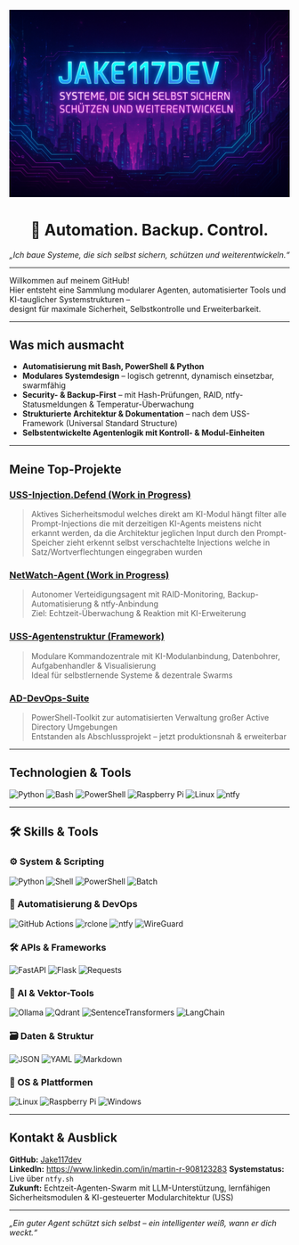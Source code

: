<p align="center">
  <img src="https://raw.githubusercontent.com/Jake117dev/Jake117dev/main/80A61811-499F-4ED5-A653-D4C8C812ED7F.png" alt="Jake117dev Cyberpunk Banner" />
</p>

<h1 align="center">🧠 Automation. Backup. Control.</h1>
<p align="center"><i>„Ich baue Systeme, die sich selbst sichern, schützen und weiterentwickeln.“</i></p>

---

Willkommen auf meinem GitHub!  
Hier entsteht eine Sammlung modularer Agenten, automatisierter Tools und KI-tauglicher Systemstrukturen –  
designt für maximale Sicherheit, Selbstkontrolle und Erweiterbarkeit.

---

## Was mich ausmacht

- **Automatisierung mit Bash, PowerShell & Python**
- **Modulares Systemdesign** – logisch getrennt, dynamisch einsetzbar, swarmfähig
- **Security- & Backup-First** – mit Hash-Prüfungen, RAID, ntfy-Statusmeldungen & Temperatur-Überwachung
- **Strukturierte Architektur & Dokumentation** – nach dem USS-Framework (Universal Standard Structure)
- **Selbstentwickelte Agentenlogik mit Kontroll- & Modul-Einheiten**

---

## Meine Top-Projekte


### [USS-Injection.Defend (Work in Progress)](https://github.com/Jake117dev/USS-Injection.Defend)
> Aktives Sicherheitsmodul welches direkt am KI-Modul hängt
> filter alle Prompt-Injections die mit derzeitigen KI-Agents meistens nicht erkannt werden, da die Architektur jeglichen Input durch den Prompt-Speicher zieht
> erkennt selbst verschachtelte Injections welche in Satz/Wortverflechtungen eingegraben wurden

### [NetWatch-Agent (Work in Progress)](https://github.com/Jake117dev/NetWatch-Agent)
> Autonomer Verteidigungsagent mit RAID-Monitoring, Backup-Automatisierung & ntfy-Anbindung  
> Ziel: Echtzeit-Überwachung & Reaktion mit KI-Erweiterung

### [USS-Agentenstruktur (Framework)](https://github.com/Jake117dev/USS-Agent)
> Modulare Kommandozentrale mit KI-Modulanbindung, Datenbohrer, Aufgabenhandler & Visualisierung  
> Ideal für selbstlernende Systeme & dezentrale Swarms

### [AD-DevOps-Suite](https://github.com/Jake117dev/ad-devops-suite)
> PowerShell-Toolkit zur automatisierten Verwaltung großer Active Directory Umgebungen  
> Entstanden als Abschlussprojekt – jetzt produktionsnah & erweiterbar

---

## Technologien & Tools

![Python](https://img.shields.io/badge/-Python-3776AB?style=for-the-badge&logo=python&logoColor=white)
![Bash](https://img.shields.io/badge/-Bash-121011?style=for-the-badge&logo=gnubash&logoColor=white)
![PowerShell](https://img.shields.io/badge/-PowerShell-5391FE?style=for-the-badge&logo=powershell&logoColor=white)
![Raspberry Pi](https://img.shields.io/badge/-Raspberry_Pi-C51A4A?style=for-the-badge&logo=raspberrypi&logoColor=white)
![Linux](https://img.shields.io/badge/-Linux-FCC624?style=for-the-badge&logo=linux&logoColor=black)
![ntfy](https://img.shields.io/badge/-ntfy.sh-000000?style=for-the-badge&logo=data:image/svg+xml;base64,PHN2ZyB4bWxucz0naHR0cDovL3d3dy53My5vcmcvMjAwMC9zdmcnIHdpZHRoPScxNycgaGVpZ2h0PScxNycgdmlld0JveD0nMCAwIDM1MCAzNTAnPjxwYXRoIGZpbGw9JyNmZmYnIGQ9J00xNzUgMzUwYTAgMCAwIDAgMSAwLTM1MEEzNTAgMzUwIDAgMCAxIDE3NSAzNTB6Jy8+PC9zdmc+&logoColor=white)

---

## 🛠️ Skills & Tools

### ⚙️ System & Scripting  
![Python](https://img.shields.io/badge/-Python-05122A?style=flat&logo=python)
![Shell](https://img.shields.io/badge/-Shell-05122A?style=flat&logo=gnu-bash)
![PowerShell](https://img.shields.io/badge/-PowerShell-05122A?style=flat&logo=powershell)
![Batch](https://img.shields.io/badge/-Batch-05122A?style=flat)

### 🧪 Automatisierung & DevOps  
![GitHub Actions](https://img.shields.io/badge/-GitHub%20Actions-05122A?style=flat&logo=githubactions)
![rclone](https://img.shields.io/badge/-rclone-05122A?style=flat)
![ntfy](https://img.shields.io/badge/-ntfy.sh-05122A?style=flat)
![WireGuard](https://img.shields.io/badge/-WireGuard-05122A?style=flat)

### 🛠️ APIs & Frameworks  
![FastAPI](https://img.shields.io/badge/-FastAPI-05122A?style=flat&logo=fastapi)
![Flask](https://img.shields.io/badge/-Flask-05122A?style=flat&logo=flask)
![Requests](https://img.shields.io/badge/-Requests-05122A?style=flat)

### 🧠 AI & Vektor-Tools  
![Ollama](https://img.shields.io/badge/-Ollama-05122A?style=flat)
![Qdrant](https://img.shields.io/badge/-Qdrant-05122A?style=flat)
![SentenceTransformers](https://img.shields.io/badge/-SentenceTransformers-05122A?style=flat)
![LangChain](https://img.shields.io/badge/-LangChain-05122A?style=flat)

### 🗃️ Daten & Struktur  
![JSON](https://img.shields.io/badge/-JSON-05122A?style=flat)
![YAML](https://img.shields.io/badge/-YAML-05122A?style=flat)
![Markdown](https://img.shields.io/badge/-Markdown-05122A?style=flat)

### 🧰 OS & Plattformen  
![Linux](https://img.shields.io/badge/-Linux-05122A?style=flat&logo=linux)
![Raspberry Pi](https://img.shields.io/badge/-Raspberry%20Pi-05122A?style=flat&logo=raspberrypi)
![Windows](https://img.shields.io/badge/-Windows-05122A?style=flat&logo=windows)

---

## Kontakt & Ausblick

**GitHub:** [Jake117dev](https://github.com/Jake117dev)  
**LinkedIn:** https://www.linkedin.com/in/martin-r-908123283
**Systemstatus:** Live über `ntfy.sh`  
**Zukunft:** Echtzeit-Agenten-Swarm mit LLM-Unterstützung, lernfähigen Sicherheitsmodulen & KI-gesteuerter Modularchitektur (USS)

---

_„Ein guter Agent schützt sich selbst – ein intelligenter weiß, wann er dich weckt.“_
